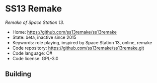 # SS13 Remake

_Remake of Space Station 13._

- Home: https://github.com/ss13remake/ss13remake
- State: beta, inactive since 2015
- Keywords: role playing, inspired by Space Station 13, online, remake
- Code repository: https://github.com/ss13remake/ss13remake.git
- Code language: C#
- Code license: GPL-3.0

## Building
